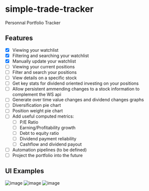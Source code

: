 # simple-trade-tracker
Personnal Portfolio Tracker

## Features
- [X] Viewing your watchlist
- [X] Filtering and searching your watchlist
- [X] Manually update your watchlist
- [ ] Viewing your current positions
- [ ] Filter and search your positions
- [ ] View details on a specific stock
- [ ] Get key stats for dividend oriented investing on your positions
- [ ] Allow persistent ammending changes to a stock information to complement the WS api
- [ ] Generate over time value changes and dividend changes graphs
- [ ] Diversification pie chart
- [ ] Position weight pie chart
- [ ] Add useful computed metrics:
  - [ ] P/E Ratio
  - [ ] Earning/Profitability growth
  - [ ] Debt to equity ratio
  - [ ] Dividend payment reliability
  - [ ] Cashflow and dividend payout
 - [ ] Automation pipelines (to be defined)
 - [ ] Project the portfolio into the future

## UI Examples
![image](https://user-images.githubusercontent.com/7575628/209530574-c5936f13-9fe2-4d42-8af5-9384acc7a629.png)
![image](https://user-images.githubusercontent.com/7575628/209530680-26199c1c-ed22-4c5e-b1e3-805e807f4b30.png)
![image](https://user-images.githubusercontent.com/7575628/209531539-760c2c3e-cc7e-4b7a-bf64-e7a475184157.png)
